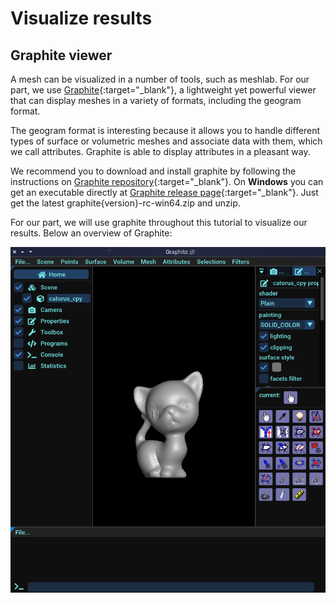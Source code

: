 # Visualize results

## Graphite viewer

A mesh can be visualized in a number of tools, such as meshlab. For our part, we use [Graphite](https://github.com/BrunoLevy/GraphiteThree){:target="_blank"}, a lightweight yet powerful viewer that can display meshes in a variety of formats, including the geogram format.

The geogram format is interesting because it allows you to handle different types of surface or volumetric meshes and associate data with them, which we call attributes. Graphite is able to display attributes in a pleasant way.

We recommend you to download and install graphite by following the instructions on [Graphite repository](https://github.com/BrunoLevy/GraphiteThree){:target="_blank"}. On __Windows__ you can get an executable directly at [Graphite release page](https://github.com/BrunoLevy/GraphiteThree/releases){:target="_blank"}. Just get the latest graphite{version}-rc-win64.zip and unzip.


For our part, we will use graphite throughout this tutorial to visualize our results. Below an overview of Graphite:

![Graphite screenshot](../assets/graphite_screenshot.png "Graphite")